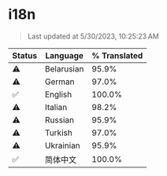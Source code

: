 # i18n

> Last updated at 5/30/2023, 10:25:23 AM

| Status | Language | % Translated |
| --- | --- | --- |
| ⚠️ | Belarusian | 95.9% |
| ⚠️ | German | 97.0% |
| ✅ | English | 100.0% |
| ⚠️ | Italian | 98.2% |
| ⚠️ | Russian | 95.9% |
| ⚠️ | Turkish | 97.0% |
| ⚠️ | Ukrainian | 95.9% |
| ✅ | 简体中文 | 100.0% |